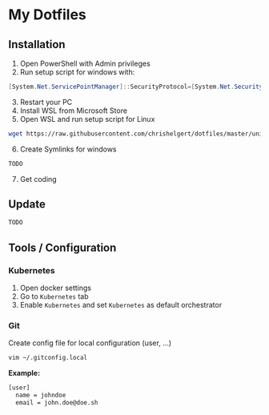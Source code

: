# My Dotfiles

## Installation

1. Open PowerShell with Admin privileges
2. Run setup script for windows with:
```ps1
[System.Net.ServicePointManager]::SecurityProtocol=[System.Net.SecurityProtocolType]'Tls11,Tls12';Set-ExecutionPolicy Bypass -Scope Process; iex((New-Object System.Net.WebClient).DownloadString('https://raw.githubusercontent.com/chrishelgert/dotfiles/master/windows.ps1'))
```
3. Restart your PC
4. Install WSL from Microsoft Store
5. Open WSL and run setup script for Linux
```bash
wget https://raw.githubusercontent.com/chrishelgert/dotfiles/master/unix.sh && sh ./unix.sh && rm -rf ./unix.sh
```
6. Create Symlinks for windows
```ps1
TODO
```
7. Get coding


## Update

```bash
TODO
```

## Tools / Configuration

### Kubernetes

1. Open docker settings
2. Go to `Kubernetes` tab
3. Enable `Kubernetes` and set `Kubernetes` as default orchestrator

### Git

Create config file for local configuration (user, ...)

```bash
vim ~/.gitconfig.local
```

**Example:**

```bash
[user]
  name = johndoe
  email = john.doe@doe.sh
```
